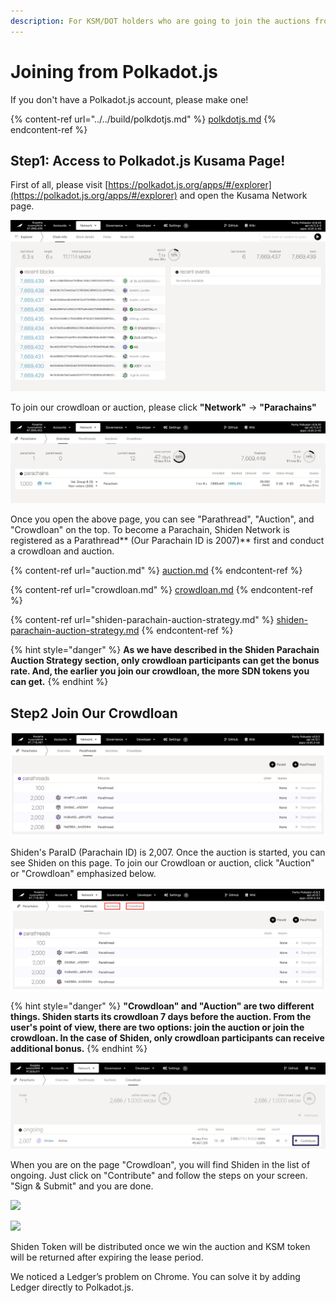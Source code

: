 ```yaml
---
description: For KSM/DOT holders who are going to join the auctions from Polkadot.js
---
```


# Joining from Polkadot.js

If you don't have a Polkadot.js account, please make one!

{% content-ref url="../../build/polkdotjs.md" %}
[polkdotjs.md](../../build/polkdotjs.md)
{% endcontent-ref %}

## Step1: Access to Polkadot.js Kusama Page!

First of all, please visit [https://polkadot.js.org/apps/#/explorer](https://polkadot.js.org/apps/#/explorer) and open the Kusama Network page. 

![](../../.gitbook/assets/screen-shot-2021-05-29-at-0.35.30.png)

To join our crowdloan or auction, please click **"Network"** → **"Parachains"**

![](../../.gitbook/assets/screen-shot-2021-05-29-at-0.36.48.png)

Once you open the above page, you can see "Parathread",  "Auction", and  "Crowdloan" on the  top. To become a Parachain, Shiden Network is registered as a Parathread** (Our Parachain ID is 2007)** first and conduct a crowdloan and auction. 

{% content-ref url="auction.md" %}
[auction.md](auction.md)
{% endcontent-ref %}

{% content-ref url="crowdloan.md" %}
[crowdloan.md](crowdloan.md)
{% endcontent-ref %}

{% content-ref url="shiden-parachain-auction-strategy.md" %}
[shiden-parachain-auction-strategy.md](shiden-parachain-auction-strategy.md)
{% endcontent-ref %}

{% hint style="danger" %}
**As we have described in the Shiden Parachain Auction Strategy section, only crowdloan participants can get the bonus rate. And, the earlier you join our crowdloan, the more SDN tokens you can get.**
{% endhint %}

## Step2 Join Our Crowdloan

![](../../.gitbook/assets/screen-shot-2021-06-01-at-11.18.59.png)

Shiden's ParaID  (Parachain ID) is 2,007. Once the auction is started, you can see Shiden on this page. To join our Crowdloan or auction,  click "Auction" or "Crowdloan" emphasized below.

![](../../.gitbook/assets/screen-shot-2021-06-01-at-11.26.35.png)

{% hint style="danger" %}
**"Crowdloan" and "Auction" are two different things. Shiden starts its crowdloan 7 days before the auction. From the user's point of view, there are two options: join the auction or join the crowdloan.  In the case of Shiden, only crowdloan participants can receive additional bonus.**
{% endhint %}

![](<../../.gitbook/assets/02 (2).png>)

When you are on the page "Crowdloan", you will find Shiden in the list of ongoing. Just click on "Contribute" and follow the steps on your screen. "Sign & Submit" and you are done.

![](../../.gitbook/assets/1\_xq-h-vml0owof4ibcqqsua.png)

![](../../.gitbook/assets/1\_alwavfor_ymoguqaeju6qa.png)

Shiden Token will be distributed once we win the auction and KSM token will be returned after expiring the lease period.

We noticed a Ledger’s problem on Chrome. You can solve it by adding Ledger directly to Polkadot.js.
